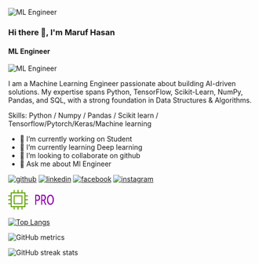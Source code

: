 ![ML Engineer](https://media.licdn.com/dms/image/v2/D4E03AQEOX55bYMim2w/profile-displayphoto-shrink_400_400/B4EZVsZtTHGwAg-/0/1741280434090?e=1746662400&v=beta&t=9_O2HznhVP02zSqMhicE3IdnZuNN0_47HrSGkkzvPy8)

### Hi there 👋, I'm Maruf Hasan
#### ML Engineer
![ML Engineer](https://media.licdn.com/dms/image/v2/D4E03AQEOX55bYMim2w/profile-displayphoto-shrink_400_400/B4EZVsZtTHGwAg-/0/1741280434090?e=1746662400&v=beta&t=9_O2HznhVP02zSqMhicE3IdnZuNN0_47HrSGkkzvPy8)

I am a Machine Learning Engineer passionate about building AI-driven solutions. My expertise spans Python, TensorFlow, Scikit-Learn, NumPy, Pandas, and SQL, with a strong foundation in Data Structures & Algorithms.

Skills: Python / Numpy / Pandas / Scikit learn / Tensorflow/Pytorch/Keras/Machine learning

- 🔭 I’m currently working on Student 
- 🌱 I’m currently learning Deep learning 
- 👯 I’m looking to collaborate on github 
- 💬 Ask me about Ml Engineer 


[<img src='https://cdn.jsdelivr.net/npm/simple-icons@3.0.1/icons/github.svg' alt='github' height='40'>](https://github.com/Maruf-MLE)  [<img src='https://cdn.jsdelivr.net/npm/simple-icons@3.0.1/icons/linkedin.svg' alt='linkedin' height='40'>](https://www.linkedin.com/in/maruf090/)  [<img src='https://cdn.jsdelivr.net/npm/simple-icons@3.0.1/icons/facebook.svg' alt='facebook' height='40'>](https://www.facebook.com/maruf818315)  [<img src='https://cdn.jsdelivr.net/npm/simple-icons@3.0.1/icons/instagram.svg' alt='instagram' height='40'>](https://www.instagram.com/hosenmaruf861/)  

<a href='https://docs.github.com/en/developers'><img src='https://raw.githubusercontent.com/acervenky/animated-github-badges/master/assets/devbadge.gif' width='40' height='40'></a> <a href='https://github.com/pricing'><img src='https://raw.githubusercontent.com/acervenky/animated-github-badges/master/assets/pro.gif' width='40' height='40'></a> 

[![Top Langs](https://github-readme-stats.vercel.app/api/top-langs/?username=Maruf-MLE)](https://github.com/anuraghazra/github-readme-stats)

![GitHub metrics](https://metrics.lecoq.io/Maruf-MLE)  

![GitHub streak stats](https://streak-stats.demolab.com/?user=Maruf-MLE)  

